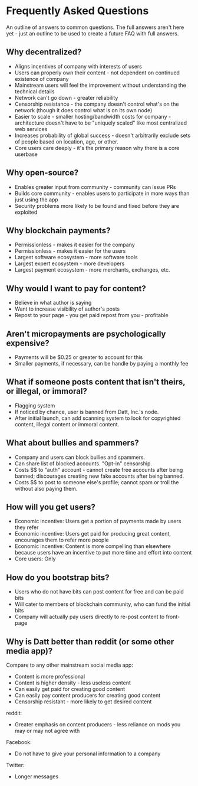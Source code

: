 Frequently Asked Questions
==========================

An outline of answers to common questions. The full answers aren't here yet -
just an outline to be used to create a future FAQ with full answers.

Why decentralized?
------------------

- Aligns incentives of company with interests of users
- Users can properly own their content - not dependent on continued existence
  of company
- Mainstream users will feel the improvement without understanding the
  technical details
- Network can't go down - greater reliability
- Censorship resistance - the company doesn't control what's on the network
  (though it does control what is on its own node)
- Easier to scale - smaller hosting/bandwidth costs for company - architecture
  doesn't have to be "uniquely scaled" like most centralized web services
- Increases probability of global success - doesn't arbitrarily exclude sets of
  people based on location, age, or other.
- Core users care deeply - it's the primary reason why there is a core userbase

Why open-source?
----------------

- Enables greater input from community - community can issue PRs
- Builds core community - enables users to participate in more ways than just
  using the app
- Security problems more likely to be found and fixed before they are exploited

Why blockchain payments?
------------------------

- Permissionless - makes it easier for the company
- Permissionless - makes it easier for the users
- Largest software ecosystem - more software tools
- Largest expert ecosystem - more developers
- Largest payment ecosystem - more merchants, exchanges, etc.

Why would I want to pay for content?
------------------------------------

- Believe in what author is saying
- Want to increase visibility of author's posts
- Repost to your page - you get paid repost from you - profitable

Aren't micropayments are psychologically expensive?
---------------------------------------------------

- Payments will be $0.25 or greater to account for this
- Smaller payments, if necessary, can be handle by paying a monthly fee

What if someone posts content that isn't theirs, or illegal, or immoral?
------------------------------------------------------------------------

- Flagging system
- If noticed by chance, user is banned from Datt, Inc.'s node.
- After initial launch, can add scanning system to look for copyrighted
  content, illegal content or immoral content.

What about bullies and spammers?
--------------------------------

- Company and users can block bullies and spammers.
- Can share list of blocked accounts. "Opt-in" censorship.
- Costs $$ to "auth" account - cannot create free accounts after being banned;
  discourages creating new fake accounts after being banned.
- Costs $$ to post to someone else's profile; cannot spam or troll the without
  also paying them.

How will you get users?
-----------------------

- Economic incentive: Users get a portion of payments made by users they refer
- Economic incentive: Users get paid for producing great content, encourages
  them to refer more people
- Economic incentive: Content is more compelling than elsewhere because users
  have an incentive to put more time and effort into content
- Core users: Only 

How do you bootstrap bits?
--------------------------

- Users who do not have bits can post content for free and can be paid bits
- Will cater to members of blockchain community, who can fund the initial bits
- Company will actually pay users directly to re-post content to front-page

Why is Datt better than reddit (or some other media app)?
---------------------------------------------------------

Compare to any other mainstream social media app:
- Content is more professional
- Content is higher density - less useless content
- Can easily get paid for creating good content
- Can easily pay content producers for creating good content
- Censorship resistant - more likely to get desired content 

reddit:
- Greater emphasis on content producers - less reliance on mods you may or may
  not agree with

Facebook:
- Do not have to give your personal information to a company

Twitter:
- Longer messages

